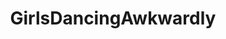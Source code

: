 ---
title: GirlsDancingAwkwardly
crosslinks:
- livven
- AlexCurry
- GirlsDancingAwesomely
- whitepeoplegifs
- WTF
---